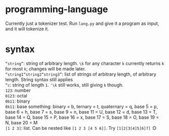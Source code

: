 # programming-language

Currently just a tokenizer test. Run `lang.py` and give it a program as input, and it will tokenize it.

# syntax

`“string”`: string of arbitrary length. `\k` for any character `k` currently returns `k` for most `k`; changes will be made later.  
`“string1“string2“string3”`: list of strings of arbitrary length, of arbitrary length. String syntax still applies  
`”c`: string of length `1`. `'\k` still works, still giving `k` though.  
`123`: number  
`0123`: octal  
`0b11`: binary  
`0k11`: base something: binary = b, ternary = t, quaternary = q, base 5 = p, base 6 = h, base 7 = s, base 9 = n, base 11 = U, base 12   = d, base 13 = T, base 14 = Q, base 15 = P, base 16 = x, base 17 = S, base 18 = O, base 19 = N, base 20 = M  
`[1 2 3]`: list. Can be nested like `[1 2 3 [4 5 6]]`. Try `[1[2[3[4]5]6]7]` :D  
